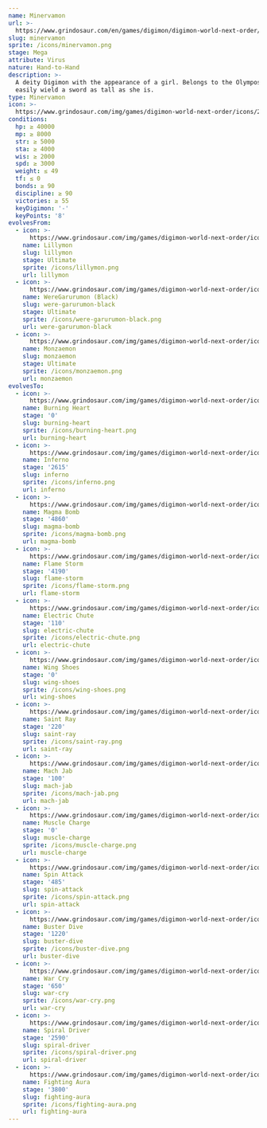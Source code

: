 ```yaml
---
name: Minervamon
url: >-
  https://www.grindosaur.com/en/games/digimon/digimon-world-next-order/digimon/212-minervamon
slug: minervamon
sprite: /icons/minervamon.png
stage: Mega
attribute: Virus
nature: Hand-to-Hand
description: >-
  A deity Digimon with the appearance of a girl. Belongs to the Olympos XII. Can
  easily wield a sword as tall as she is.
type: Minervamon
icon: >-
  https://www.grindosaur.com/img/games/digimon-world-next-order/icons/212-minervamon-icon.png
conditions:
  hp: ≥ 40000
  mp: ≥ 8000
  str: ≥ 5000
  sta: ≥ 4000
  wis: ≥ 2000
  spd: ≥ 3000
  weight: ≤ 49
  tf: ≤ 0
  bonds: ≥ 90
  discipline: ≥ 90
  victories: ≥ 55
  keyDigimon: '-'
  keyPoints: '8'
evolvesFrom:
  - icon: >-
      https://www.grindosaur.com/img/games/digimon-world-next-order/icons/118-lillymon-icon-small.png
    name: Lillymon
    slug: lillymon
    stage: Ultimate
    sprite: /icons/lillymon.png
    url: lillymon
  - icon: >-
      https://www.grindosaur.com/img/games/digimon-world-next-order/icons/144-weregarurumon-black-icon-small.png
    name: WereGarurumon (Black)
    slug: were-garurumon-black
    stage: Ultimate
    sprite: /icons/were-garurumon-black.png
    url: were-garurumon-black
  - icon: >-
      https://www.grindosaur.com/img/games/digimon-world-next-order/icons/154-monzaemon-icon-small.png
    name: Monzaemon
    slug: monzaemon
    stage: Ultimate
    sprite: /icons/monzaemon.png
    url: monzaemon
evolvesTo:
  - icon: >-
      https://www.grindosaur.com/img/games/digimon-world-next-order/icons/4-burning-heart-icon.png
    name: Burning Heart
    stage: '0'
    slug: burning-heart
    sprite: /icons/burning-heart.png
    url: burning-heart
  - icon: >-
      https://www.grindosaur.com/img/games/digimon-world-next-order/icons/5-inferno-icon.png
    name: Inferno
    stage: '2615'
    slug: inferno
    sprite: /icons/inferno.png
    url: inferno
  - icon: >-
      https://www.grindosaur.com/img/games/digimon-world-next-order/icons/6-magma-bomb-icon.png
    name: Magma Bomb
    stage: '4860'
    slug: magma-bomb
    sprite: /icons/magma-bomb.png
    url: magma-bomb
  - icon: >-
      https://www.grindosaur.com/img/games/digimon-world-next-order/icons/7-flame-storm-icon.png
    name: Flame Storm
    stage: '4190'
    slug: flame-storm
    sprite: /icons/flame-storm.png
    url: flame-storm
  - icon: >-
      https://www.grindosaur.com/img/games/digimon-world-next-order/icons/15-electric-chute-icon.png
    name: Electric Chute
    stage: '110'
    slug: electric-chute
    sprite: /icons/electric-chute.png
    url: electric-chute
  - icon: >-
      https://www.grindosaur.com/img/games/digimon-world-next-order/icons/16-wing-shoes-icon.png
    name: Wing Shoes
    stage: '0'
    slug: wing-shoes
    sprite: /icons/wing-shoes.png
    url: wing-shoes
  - icon: >-
      https://www.grindosaur.com/img/games/digimon-world-next-order/icons/37-saint-ray-icon.png
    name: Saint Ray
    stage: '220'
    slug: saint-ray
    sprite: /icons/saint-ray.png
    url: saint-ray
  - icon: >-
      https://www.grindosaur.com/img/games/digimon-world-next-order/icons/43-mach-jab-icon.png
    name: Mach Jab
    stage: '100'
    slug: mach-jab
    sprite: /icons/mach-jab.png
    url: mach-jab
  - icon: >-
      https://www.grindosaur.com/img/games/digimon-world-next-order/icons/44-muscle-charge-icon.png
    name: Muscle Charge
    stage: '0'
    slug: muscle-charge
    sprite: /icons/muscle-charge.png
    url: muscle-charge
  - icon: >-
      https://www.grindosaur.com/img/games/digimon-world-next-order/icons/45-spin-attack-icon.png
    name: Spin Attack
    stage: '485'
    slug: spin-attack
    sprite: /icons/spin-attack.png
    url: spin-attack
  - icon: >-
      https://www.grindosaur.com/img/games/digimon-world-next-order/icons/46-buster-dive-icon.png
    name: Buster Dive
    stage: '1220'
    slug: buster-dive
    sprite: /icons/buster-dive.png
    url: buster-dive
  - icon: >-
      https://www.grindosaur.com/img/games/digimon-world-next-order/icons/47-war-cry-icon.png
    name: War Cry
    stage: '650'
    slug: war-cry
    sprite: /icons/war-cry.png
    url: war-cry
  - icon: >-
      https://www.grindosaur.com/img/games/digimon-world-next-order/icons/48-spiral-driver-icon.png
    name: Spiral Driver
    stage: '2590'
    slug: spiral-driver
    sprite: /icons/spiral-driver.png
    url: spiral-driver
  - icon: >-
      https://www.grindosaur.com/img/games/digimon-world-next-order/icons/49-fighting-aura-icon.png
    name: Fighting Aura
    stage: '3800'
    slug: fighting-aura
    sprite: /icons/fighting-aura.png
    url: fighting-aura
---
```


